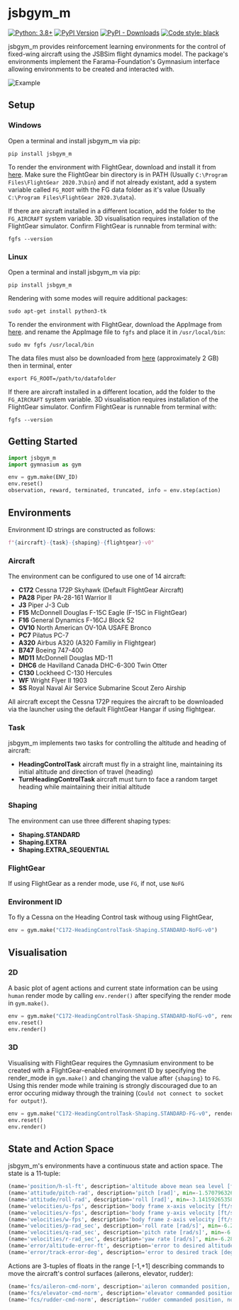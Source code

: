 # jsbgym_m

[![Python: 3.8+](https://img.shields.io/badge/python-3.8+-blue.svg)](https://www.python.org/downloads/)
[![PyPI Version](https://img.shields.io/pypi/v/jsbgym_m)](https://pypi.org/project/jsbgym_m)
[![PyPI - Downloads](https://img.shields.io/pypi/dm/jsbgym_m)](https://pypistats.org/packages/jsbgym_m)
[![Code style: black](https://img.shields.io/badge/code%20style-black-000000.svg)](https://github.com/psf/black)

jsbgym_m provides reinforcement learning environments for the control of fixed-wing aircraft using the JSBSim flight dynamics model. The package's environments implement the Farama-Foundation's Gymnasium interface allowing environments to be created and interacted with.

![Example](https://github.com/sryu1/jsbgym_m/blob/main/docs/J3.gif?raw=true)

## Setup

### Windows

Open a terminal and install jsbgym_m via pip:

```console
pip install jsbgym_m
```

To render the environment with FlightGear, download and install it from [here](https://sourceforge.net/projects/flightgear/). Make sure the FlightGear bin directory is in PATH (Usually `C:\Program Files\FlightGear 2020.3\bin`) and if not already existant, add a system variable called `FG_ROOT` with the FG data folder as it's value (Usually `C:\Program Files\FlightGear 2020.3\data`).

If there are aircraft installed in a different location, add the folder to the `FG_AIRCRAFT` system variable.
3D visualisation requires installation of the FlightGear simulator. Confirm FlightGear is runnable from terminal with:

```console
fgfs --version
```

### Linux

Open a terminal and install jsbgym_m via pip:

```console
pip install jsbgym_m
```

Rendering with some modes will require additional packages:

```console
sudo apt-get install python3-tk
```

To render the environment with FlightGear, download the AppImage from [here](https://sourceforge.net/projects/flightgear/).
and rename the AppImage file to `fgfs` and place it in `/usr/local/bin`:

```console
sudo mv fgfs /usr/local/bin
```

The data files must also be downloaded from [here](https://sourceforge.net/projects/flightgear/files/release-2020.3/) (approximately 2 GB) then in terminal, enter

```console
export FG_ROOT=/path/to/datafolder
```

If there are aircraft installed in a different location, add the folder to the `FG_AIRCRAFT` system variable.
3D visualisation requires installation of the FlightGear simulator. Confirm FlightGear is runnable from terminal with:

```console
fgfs --version
```

## Getting Started

```python
import jsbgym_m
import gymnasium as gym

env = gym.make(ENV_ID)
env.reset()
observation, reward, terminated, truncated, info = env.step(action)
```

## Environments

Environment ID strings are constructed as follows:

```python
f"{aircraft}-{task}-{shaping}-{flightgear}-v0"
```

### Aircraft

The environment can be configured to use one of 14 aircraft:

* **C172** Cessna 172P Skyhawk (Default FlightGear Aircraft)
* **PA28** Piper PA-28-161 Warrior II
* **J3** Piper J-3 Cub
* **F15** McDonnell Douglas F-15C Eagle (F-15C in FlightGear)
* **F16** General Dynamics F-16CJ Block 52
* **OV10** North American OV-10A USAFE Bronco
* **PC7** Pilatus PC-7
* **A320** Airbus A320 (A320 Familiy in Flightgear)
* **B747** Boeing 747-400
* **MD11** McDonnell Douglas MD-11
* **DHC6** de Havilland Canada DHC-6-300 Twin Otter
* **C130** Lockheed C-130 Hercules
* **WF** Wright Flyer II 1903
* **SS** Royal Naval Air Service Submarine Scout Zero Airship

All aircraft except the Cessna 172P requires the aircraft to be downloaded via the launcher using the default FlightGear Hangar if using flightgear.

### Task

jsbgym_m implements two tasks for controlling the altitude and heading of aircraft:

* **HeadingControlTask** aircraft must fly in a straight line, maintaining its initial altitude and direction of travel (heading)
* **TurnHeadingControlTask** aircraft must turn to face a random target heading while maintaining their initial altitude

### Shaping

The environment can use three different shaping types:

* **Shaping.STANDARD**
* **Shaping.EXTRA**
* **Shaping.EXTRA_SEQUENTIAL**

### FlightGear

If using FlightGear as a render mode, use `FG`, if not, use `NoFG`

### Environment ID

To fly a Cessna on the Heading Control task withoug using FlightGear,

```python
env = gym.make("C172-HeadingControlTask-Shaping.STANDARD-NoFG-v0")
```

## Visualisation

### 2D

A basic plot of agent actions and current state information can be using `human` render mode by calling `env.render()` after specifying the render mode in `gym.make()`.

```python
env = gym.make("C172-HeadingControlTask-Shaping.STANDARD-NoFG-v0", render_mode="human")
env.reset()
env.render()
```

### 3D

Visualising with FlightGear requires the Gymnasium environment to be created with a FlightGear-enabled environment ID by specifying the render_mode in `gym.make()` and changing the value after `{shaping}` to `FG`. Using this render mode while training is strongly discouraged due to an error occuring midway through the training (`Could not connect to socket for output!`).

```python
env = gym.make("C172-HeadingControlTask-Shaping.STANDARD-FG-v0", render_mode="flightgear")
env.reset()
env.render()
```

## State and Action Space

jsbgym_m's environments have a continuous state and action space. The state is a 11-tuple:

 ```python
(name='position/h-sl-ft', description='altitude above mean sea level [ft]', min=-1400, max=85000)
(name='attitude/pitch-rad', description='pitch [rad]', min=-1.5707963267948966, max=1.5707963267948966)
(name='attitude/roll-rad', description='roll [rad]', min=-3.141592653589793, max=3.141592653589793)
(name='velocities/u-fps', description='body frame x-axis velocity [ft/s]', min=-2200, max=2200)
(name='velocities/v-fps', description='body frame y-axis velocity [ft/s]', min=-2200, max=2200)
(name='velocities/w-fps', description='body frame z-axis velocity [ft/s]', min=-2200, max=2200)
(name='velocities/p-rad_sec', description='roll rate [rad/s]', min=-6.283185307179586, max=6.283185307179586)
(name='velocities/q-rad_sec', description='pitch rate [rad/s]', min=-6.283185307179586, max=6.283185307179586)
(name='velocities/r-rad_sec', description='yaw rate [rad/s]', min=-6.283185307179586, max=6.283185307179586)
(name='error/altitude-error-ft', description='error to desired altitude [ft]', min=-1400, max=85000)
(name='error/track-error-deg', description='error to desired track [deg]', min=-180, max=180)
 ```

 Actions are 3-tuples of floats in the range [-1,+1] describing commands to move the aircraft's control surfaces (ailerons, elevator, rudder):

 ```python
 (name='fcs/aileron-cmd-norm', description='aileron commanded position, normalised', min=-1.0, max=1.0)
 (name='fcs/elevator-cmd-norm', description='elevator commanded position, normalised', min=-1.0, max=1.0)
 (name='fcs/rudder-cmd-norm', description='rudder commanded position, normalised', min=-1.0, max=1.0)
 ```
